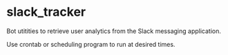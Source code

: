 # slack_tracker
Bot utitities to retrieve user analytics from the Slack messaging application.

Use crontab or scheduling program to run at desired times.
